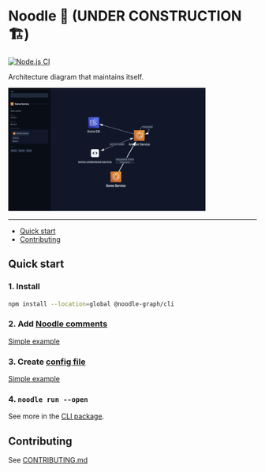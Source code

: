 # Noodle 🍜 (UNDER CONSTRUCTION 🏗️)

[![Node.js CI](https://github.com/noodle-graph/monorepo/actions/workflows/node.js.yml/badge.svg)](https://github.com/noodle-graph/monorepo/actions/workflows/node.js.yml)

Architecture diagram that maintains itself.

<img src="./docs/img/basicExampleGraph.png" width="400" alt="example"/>

---

- [Quick start](#quick-start)
- [Contributing](#contributing)

## Quick start

### 1. Install

```bash
npm install --location=global @noodle-graph/cli
```

### 2. Add [Noodle comments](./packages/scanner/README.md#noodle-comment)

[Simple example](./examples/basic/someService/index.js)

### 3. Create [config file](./packages/cli/README.md#scan-config-file)

[Simple example](./examples/basic/noodle.json)

### 4. `noodle run --open`

See more in the [CLI package](./packages/cli).

## Contributing

See [CONTRIBUTING.md](./CONTRIBUTING.md)
